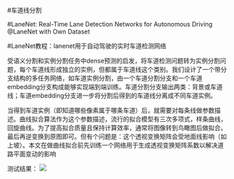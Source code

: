 #车道线分割

#LaneNet: Real-Time Lane Detection Networks for Autonomous Driving
@LaneNet with Own Dataset

#LaneNet教程：lanenet用于自动驾驶的实时车道检测网络

   受语义分割和实例分割任务中dense预测的启发，将车道检测问题转为实例分割问题，每个车道线形成独立的实例，但都属于车道线这个类别。我们设计了一个带分支结构的多任务网络，如车道实例分割，由一个车道分割分支和一个车道embedding分支构成能够实现端到端训练。车道分割分支输出两类：背景或车道线；车道embedding分支进一步将分割后得到的车道线分离成不同车道实例。
   
   当得到车道实例（即知道哪些像素属于哪条车道）后，就需要对每条线做参数描述。曲线拟合算法作为这个参数描述，流行的拟合模型有三次多项式，样条曲线，回旋曲线。为了提高拟合质量且保持计算效率，通常将图像转到鸟瞰图后做拟合。最后再逆变换到原图即可。但有个问题是：这个透视变换矩阵会受地面线影响（如上坡）。本文在做曲线拟合前先训练一个网络用于生成透视变换矩阵系数以解决道路平面变动的影响
   
 测试结果：
 ![](https://github.com/Eric3911/LaneNet-with-you/blob/master/1112.jpg)

